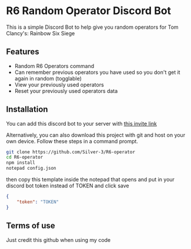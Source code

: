 
# R6 Random Operator Discord Bot

This is a simple Discord Bot to help give you random operators for Tom Clancy's: Rainbow Six Siege



## Features

- Random R6 Operators command
- Can remember previous operators you have used so you don't get it again in random (togglable)
- View your previously used operators
- Reset your previously used operators data
## Installation

You can add this discord bot to your server with [this invite link](https://discord.com/oauth2/authorize?client_id=1258320576376737832&permissions=8&integration_type=0&scope=bot+applications.commands)
    
Alternatively, you can also download this project with git and host on your own device. Follow these steps in a command prompt.

```bash
git clone https://github.com/Silver-3/R6-operator
cd R6-operator
npm install
notepad config.json
```
then copy this template inside the notepad that opens and put in your discord bot token instead of TOKEN and click save
```json
{
    "token": "TOKEN"
}
```
## Terms of use

Just credit this github when using my code
